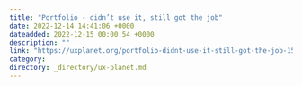 ```yaml
---
title: "Portfolio - didn’t use it, still got the job"
date: 2022-12-14 14:41:06 +0000
dateadded: 2022-12-15 00:00:54 +0000
description: ""
link: "https://uxplanet.org/portfolio-didnt-use-it-still-got-the-job-15e487bb76db?source=rss----819cc2aaeee0---4"
category:
directory: _directory/ux-planet.md
---
```

